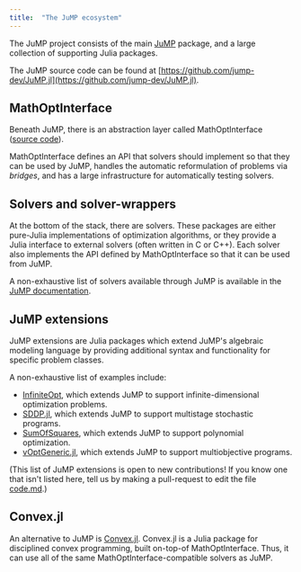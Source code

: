 ```yaml
---
title:  "The JuMP ecosystem"
---
```


The JuMP project consists of the main [JuMP](https://github.com/jump-dev/JuMP.jl)
package, and a large collection of supporting Julia packages.

The JuMP source code can be found at [https://github.com/jump-dev/JuMP.jl](https://github.com/jump-dev/JuMP.jl).

## MathOptInterface

Beneath JuMP, there is an abstraction layer called MathOptInterface 
([source code](https://github.com/jump-dev/MathOptInterface.jl)). 

MathOptInterface defines an API that solvers should implement so that they can 
be used by JuMP, handles the automatic reformulation of problems via _bridges_, 
and has a large infrastructure for automatically testing solvers.

## Solvers and solver-wrappers

At the bottom of the stack, there are solvers. These packages are either 
pure-Julia implementations of optimization algorithms, or they provide a Julia
interface to external solvers (often written in C or C++). Each solver also 
implements the API defined by MathOptInterface so that it can be used from JuMP.

A non-exhaustive list of solvers available through JuMP is available in the
[JuMP documentation](https://jump.dev/JuMP.jl/stable/installation/#Getting-Solvers-1).

## JuMP extensions

JuMP extensions are Julia packages which extend JuMP's algebraic modeling language
by providing additional syntax and functionality for specific problem classes.

A non-exhaustive list of examples include:
 * [InfiniteOpt](https://github.com/pulsipher/InfiniteOpt.jl), which extends 
   JuMP to support infinite-dimensional optimization problems.
 * [SDDP.jl](https://github.com/odow/SDDP.jl), which extends JuMP to support 
   multistage stochastic programs.
 * [SumOfSquares](https://github.com/jump-dev/SumOfSquares.jl), which extends
   JuMP to support polynomial optimization.
 * [vOptGeneric.jl](https://github.com/vOptSolver/vOptGeneric.jl), which extends 
   JuMP to support multiobjective programs.
 
(This list of JuMP extensions is open to new contributions! If you know one that 
isn't listed here, tell us by making a pull-request to edit the file [code.md](https://github.com/jump-dev/jump-dev.github.io/blob/master/pages/code.md).)

## Convex.jl

An alternative to JuMP is [Convex.jl](https://jump.dev/Convex.jl/stable/). 
Convex.jl is a Julia package for disciplined convex programming, built on-top-of
MathOptInterface. Thus, it can use all of the same MathOptInterface-compatible
solvers as JuMP.
